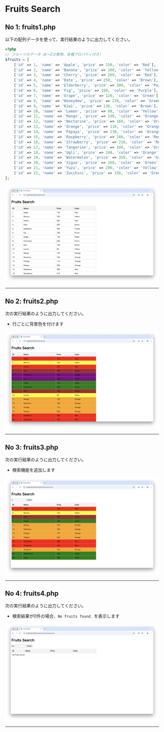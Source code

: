 # Fruits Search

## No 1: fruits1.php

以下の配列データを使って、実行結果のように出力してください。

```php
<?php
// フルーツのデータ（A〜Zの果物、各種プロパティ付き）
$fruits = [
    ['id' => 1, 'name' => 'Apple', 'price' => 150, 'color' => 'Red'],
    ['id' => 2, 'name' => 'Banana', 'price' => 100, 'color' => 'Yellow'],
    ['id' => 3, 'name' => 'Cherry', 'price' => 200, 'color' => 'Red'],
    ['id' => 4, 'name' => 'Date', 'price' => 250, 'color' => 'Brown'],
    ['id' => 5, 'name' => 'Elderberry', 'price' => 300, 'color' => 'Purple'],
    ['id' => 6, 'name' => 'Fig', 'price' => 180, 'color' => 'Purple'],
    ['id' => 7, 'name' => 'Grape', 'price' => 120, 'color' => 'Green'],
    ['id' => 8, 'name' => 'Honeydew', 'price' => 220, 'color' => 'Green'],
    ['id' => 9, 'name' => 'Kiwi', 'price' => 130, 'color' => 'Brown'],
    ['id' => 10, 'name' => 'Lemon', 'price' => 90, 'color' => 'Yellow'],
    ['id' => 11, 'name' => 'Mango', 'price' => 140, 'color' => 'Orange'],
    ['id' => 12, 'name' => 'Nectarine', 'price' => 160, 'color' => 'Orange'],
    ['id' => 13, 'name' => 'Orange', 'price' => 110, 'color' => 'Orange'],
    ['id' => 14, 'name' => 'Papaya', 'price' => 230, 'color' => 'Orange'],
    ['id' => 15, 'name' => 'Raspberry', 'price' => 280, 'color' => 'Red'],
    ['id' => 16, 'name' => 'Strawberry', 'price' => 210, 'color' => 'Red'],
    ['id' => 17, 'name' => 'Tangerine', 'price' => 100, 'color' => 'Orange'],
    ['id' => 18, 'name' => 'Ugli', 'price' => 240, 'color' => 'Orange'],
    ['id' => 19, 'name' => 'Watermelon', 'price' => 350, 'color' => 'Green'],
    ['id' => 20, 'name' => 'Xigua', 'price' => 260, 'color' => 'Green'],
    ['id' => 21, 'name' => 'Yuzu', 'price' => 290, 'color' => 'Yellow'],
    ['id' => 22, 'name' => 'Zucchini', 'price' => 150, 'color' => 'Green'],
];
```

![image1](images/image1.png)

---

## No 2: fruits2.php

次の実行結果のように出力してください。

- 行ごとに背景色を付けます

![image2](images/image2.png)

---

## No 3: fruits3.php

次の実行結果のように出力してください。

- 検索機能を追加します

![image3](images/image3.png)

---

## No 4: fruits4.php

次の実行結果のように出力してください。

- 検索結果が0件の場合、`No fruits found.` を表示します

![image4](images/image4.png)

---
